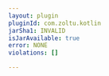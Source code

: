 ```yaml
---
layout: plugin
pluginId: com.zoltu.kotlin
jarSha1: INVALID
isJarAvailable: true
error: NONE
violations: []

---
```

